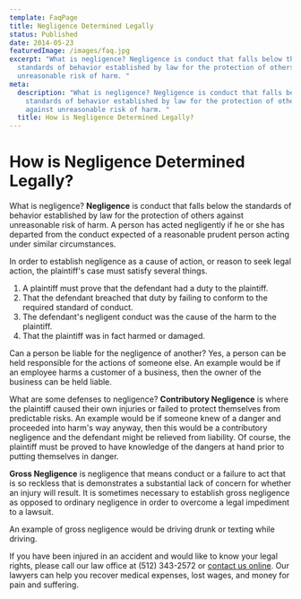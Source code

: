 ```yaml
---
template: FaqPage
title: Negligence Determined Legally
status: Published
date: 2014-05-23
featuredImage: /images/faq.jpg
excerpt: "What is negligence? Negligence is conduct that falls below the
  standards of behavior established by law for the protection of others against
  unreasonable risk of harm. "
meta:
  description: "What is negligence? Negligence is conduct that falls below the
    standards of behavior established by law for the protection of others
    against unreasonable risk of harm. "
  title: How is Negligence Determined Legally?
---
```

<!--StartFragment-->

# How is Negligence Determined Legally?

<!--EndFragment-->

<!--StartFragment-->

What is negligence? **Negligence** is conduct that falls below the standards of behavior established by law for the protection of others against unreasonable risk of harm. A person has acted negligently if he or she has departed from the conduct expected of a reasonable prudent person acting under similar circumstances.

In order to establish negligence as a cause of action, or reason to seek legal action, the plaintiff's case must satisfy several things.

1. A plaintiff must prove that the defendant had a duty to the plaintiff.
2. That the defendant breached that duty by failing to conform to the required standard of conduct.
3. The defendant's negligent conduct was the cause of the harm to the plaintiff.
4. That the plaintiff was in fact harmed or damaged.

Can a person be liable for the negligence of another? Yes, a person can be held responsible for the actions of someone else. An example would be if an employee harms a customer of a business, then the owner of the business can be held liable.

What are some defenses to negligence? **Contributory Negligence** is where the plaintiff caused their own injuries or failed to protect themselves from predictable risks. An example would be if someone knew of a danger and proceeded into harm's way anyway, then this would be a contributory negligence and the defendant might be relieved from liability. Of course, the plaintiff must be proved to have knowledge of the dangers at hand prior to putting themselves in danger.

**Gross Negligence** is negligence that means conduct or a failure to act that is so reckless that is demonstrates a substantial lack of concern for whether an injury will result. It is sometimes necessary to establish gross negligence as opposed to ordinary negligence in order to overcome a legal impediment to a lawsuit.

An example of gross negligence would be driving drunk or texting while driving.

If you have been injured in an accident and would like to know your legal rights, please call our law office at (512) 343-2572 or [contact us online](/contact-us/ "Contact Us"). Our lawyers can help you recover medical expenses, lost wages, and money for pain and suffering.

<!--EndFragment-->